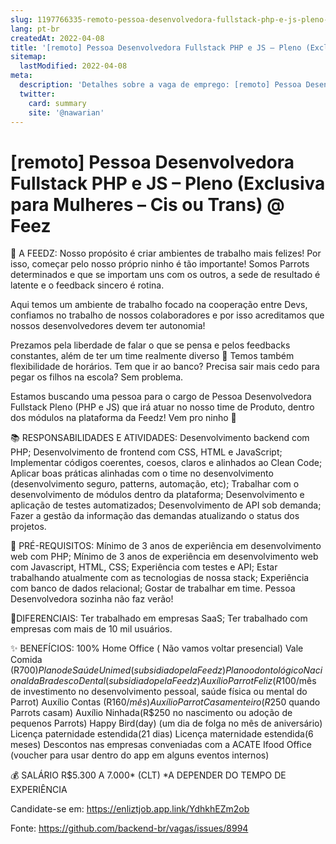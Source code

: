 ```yaml
---
slug: 1197766335-remoto-pessoa-desenvolvedora-fullstack-php-e-js-pleno-exclusiva-para-mulheres-cis-ou-trans-at-feez
lang: pt-br
createdAt: 2022-04-08
title: '[remoto] Pessoa Desenvolvedora Fullstack PHP e JS – Pleno (Exclusiva para Mulheres – Cis ou Trans) @ Feez - Vaga de Emprego'
sitemap:
  lastModified: 2022-04-08
meta:
  description: 'Detalhes sobre a vaga de emprego: [remoto] Pessoa Desenvolvedora Fullstack PHP e JS – Pleno (Exclusiva para Mulheres – Cis ou Trans) @ Feez'
  twitter:
    card: summary
    site: '@nawarian'
---
```


# [remoto] Pessoa Desenvolvedora Fullstack PHP e JS – Pleno (Exclusiva para Mulheres – Cis ou Trans) @ Feez

🚀 A FEEDZ:
Nosso propósito é criar ambientes de trabalho mais felizes! Por isso, começar pelo nosso próprio ninho é tão importante! Somos Parrots determinados e que se importam uns com os outros, a sede de resultado é latente e o feedback sincero é rotina.

Aqui temos um ambiente de trabalho focado na cooperação entre Devs, confiamos no trabalho de nossos colaboradores e por isso acreditamos que nossos desenvolvedores devem ter autonomia!

Prezamos pela liberdade de falar o que se pensa e pelos feedbacks constantes, além de ter um time realmente diverso 💙 Temos também flexibilidade de horários. Tem que ir ao banco? Precisa sair mais cedo para pegar os filhos na escola? Sem problema.

Estamos buscando uma pessoa para o cargo de Pessoa Desenvolvedora Fullstack Pleno (PHP e JS) que irá atuar no nosso time de Produto, dentro dos módulos na plataforma da Feedz! Vem pro ninho 💛

📚 RESPONSABILIDADES E ATIVIDADES:
Desenvolvimento backend com PHP;
Desenvolvimento de frontend com CSS, HTML e JavaScript;
Implementar códigos coerentes, coesos, claros e alinhados ao Clean Code;
Aplicar boas práticas alinhadas com o time no desenvolvimento (desenvolvimento seguro, patterns, automação, etc);
Trabalhar com o desenvolvimento de módulos dentro da plataforma;
Desenvolvimento e aplicação de testes automatizados;
Desenvolvimento de API sob demanda;
Fazer a gestão da informação das demandas atualizando o status dos projetos.

🥇 PRÉ-REQUISITOS:
Mínimo de 3 anos de experiência em desenvolvimento web com PHP;
Mínimo de 3 anos de experiência em desenvolvimento web com Javascript, HTML, CSS;
Experiência com testes e API;
Estar trabalhando atualmente com as tecnologias de nossa stack;
Experiência com banco de dados relacional;
Gostar de trabalhar em time. Pessoa Desenvolvedora sozinha não faz verão!

🎯DIFERENCIAIS:
Ter trabalhado em empresas SaaS;
Ter trabalhado com empresas com mais de 10 mil usuários.

✨ BENEFÍCIOS:
100% Home Office ( Não vamos voltar presencial)
Vale Comida (R$700)
Plano de Saúde Unimed(subsidiado pela Feedz)
Plano odontológico Nacional da Bradesco Dental(subsidiado pela Feedz)
Auxílio Parrot Feliz (R$100/mês de investimento no desenvolvimento pessoal, saúde física ou mental do Parrot)
Auxílio Contas (R$160/mês)
Auxílio Parrot Casamenteiro(R$250 quando Parrots casam)
Auxílio Ninhada(R$250 no nascimento ou adoção de pequenos Parrots)
Happy Bird(day) (um dia de folga no mês de aniversário)
Licença paternidade estendida(21 dias)
Licença maternidade estendida(6 meses)
Descontos nas empresas conveniadas com a ACATE
Ifood Office (voucher para usar dentro do app em alguns eventos internos)

💰 SALÁRIO R$5.300 A 7.000* (CLT)
*A DEPENDER DO TEMPO DE EXPERIÊNCIA

Candidate-se em: https://enliztjob.app.link/YdhkhEZm2ob

Fonte: https://github.com/backend-br/vagas/issues/8994